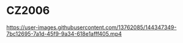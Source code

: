 # CZ2006

https://user-images.githubusercontent.com/13762085/144347349-7bc12695-7a1d-45f9-9a34-618e1afff405.mp4

